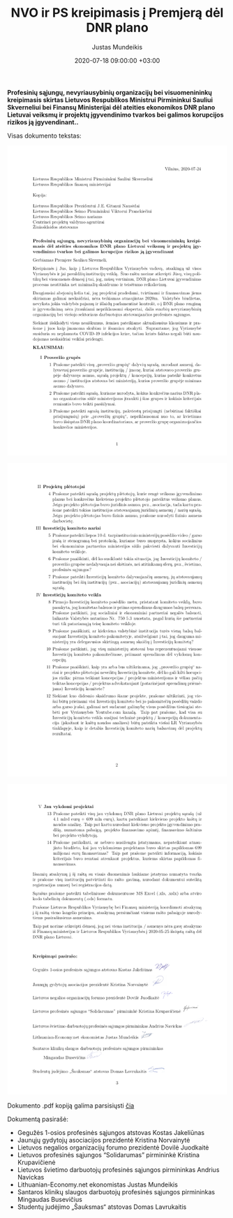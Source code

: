 ﻿---
title:  NVO ir PS kreipimasis į Premjerą dėl DNR plano
date:  2020-07-18 09:00:00 +03:00
author:  Justas Mundeikis
layout:  post
comments:  true
citation:  false
permalink:  2020/07/24/nvo-ps-kreipimasis-pm
image:    /assets/2020/07/24/title.png
thumbnail: /assets/2020/07/24/thumb.title.png
categories:
 - Ekonomika
tags:
 - Korupcija
---
**Profesinių sąjungų, nevyriausybinių organizacijų bei visuomenininkų kreipimasis skirtas Lietuvos Respublikos Ministrui Pirmininkui Sauliui Skverneliui bei Finansų Ministerijai dėl ateities ekonomikos DNR plano Lietuvai veiksmų ir projektų įgyvendinimo tvarkos bei galimos korupcijos rizikos ją įgyvendinant..** <!--more-->


Visas dokumento tekstas:

![](/assets/2020/07/24/page_1.png)

![](/assets/2020/07/24/page_2.png)

![](/assets/2020/07/24/page_3.png)

Dokumento .pdf kopiją galima parsisiųsti [čia](/assets/2020/07/24/dokumentas.pdf)

Dokumentą pasirašė:

* Gegužės 1-osios profesinės sąjungos atstovas Kostas Jakeliūnas
* Jaunųjų gydytojų asociacijos prezidentė Kristina Norvainytė   
* Lietuvos negalios organizacijų forumo prezidentė Dovilė Juodkaitė
* Lietuvos profesinės sąjungos “Solidarumas” pirmininkė Kristina Krupavičienė
* Lietuvos švietimo darbuotojų profesinės sąjungos pirmininkas Andrius Navickas
* Lithuanian-Economy.net ekonomistas Justas Mundeikis
* Santaros klinikų slaugos darbuotojų profesinės sąjungos pirmininkas Mingaudas Busevičius
* Studentų judėjimo „Šauksmas“ atstovas Domas Lavrukaitis
